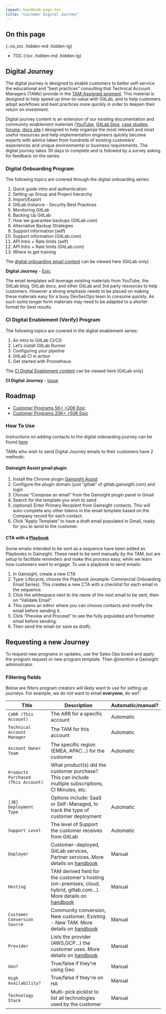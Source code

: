 ```yaml
---
layout: handbook-page-toc
title: "Customer Digital Journey"
---
```


## On this page
{:.no_toc .hidden-md .hidden-lg}

- TOC
{:toc .hidden-md .hidden-lg}


## Digital Journey 

The digital journey is designed to enable customers to better self-service the educational and “best practices” consulting that Technical Account Managers (TAMs) provide in the [TAM-Assigned segment](/handbook/customer-success/tam/customer-segments-and-metrics/#tam-assigned-segment). This material is designed to help speed up time-to-value with GitLab, and to help customers adopt workflows and best practices more quickly in order to deepen their return on investment.

Digital journey content is an extension of our existing documentation and community enablement materials ([YouTube](https://www.youtube.com/channel/UCnMGQ8QHMAnVIsI3xJrihhg), [GitLab blog](https://about.gitlab.com/blog/), [case studies](https://about.gitlab.com/customers/), [forums](https://forum.gitlab.com/), [docs site](https://docs.gitlab.com/) ) designed to help organize the most relevant and most useful resources and help implementation engineers quickly become experts with advice taken from hundreds of existing customers’ experiences and unique environmental or business requirements.  The digital journey takes 30 days to complete and is followed by a survey asking for feedback on the series.

### Digital Onboarding Program

The following topics are covered through the digital onboarding series:
1. Quick guide intro and authentication
1. Setting up Group and Project hierarchy
1. Import/Export
1. GitLab Instance - Security Best Practices
1. Monitoring GitLab
1. Backing Up GitLab
1. How we guarantee backups (GitLab.com)
1. Alternative Backup Strategies
1. Support information (self)
1. Support information (GitLab.com)
1. API Intro + Rate limits (self)
1. API Intro + Rate limits (GitLab.com)
1. Where to get training

The [digital onboarding email content](https://docs.google.com/document/d/1yosBBsBqvsgBYCqkn7zv9-YsT5sTynB6khRZJi8IhPE/edit?usp=sharing) can be viewed here (GitLab only)


**Digital Journey** - [Epic](https://gitlab.com/groups/gitlab-com/customer-success/-/epics/65)

The email templates will leverage existing materials from YouTube, the GitLab blog, GitLab docs, and other GitLab and 3rd party resources to help customers. However a strong emphasis needs to be placed on making these materials easy for a busy DevSecOps team to consume quickly. As such some longer form materials may need to be adapted to a shorter format for best results.

### CI Digital Enablement (Verify) Program

The following topics are covered in the digital enablement series:
1. An intro to GitLab CI/CD
1. Let’s install GitLab Runner
1. Configuring your pipeline
1. GitLab CI in action
1. Get started with Prometheus

The [CI Digital Enablement content](https://docs.google.com/document/d/1otgcT0U4tbZJ5cGkvpzmCG7EKuSF19cR7EoPkTtRMzY/edit?usp=sharing) can be viewed here (GitLab only)

**CI Digital Journey** - [Issue](https://gitlab.com/gitlab-com/customer-success/okrs/-/issues/115)

## Roadmap

- [Customer Programs 5K< >20K Epic](https://gitlab.com/groups/gitlab-com/sales-team/field-operations/-/epics/27)
- [Customer Programs 20K< >50K Epic](https://gitlab.com/groups/gitlab-com/-/epics/1384)

### How To Use
Instructions on adding contacts to the digital onboarding journey can be found [here](/handbook/customer-success/tam/digital-journey/nominating-contacts-for-the-digital-journey/)

TAMs who wish to send Digital Journey emails to their customers have 2 methods:

#### Gainsight Assist gmail plugin  
1.  Install the Chrome plugin [Gainsight Assist](https://chrome.google.com/webstore/detail/gainsight-assist/kbiepllbcbandmpckhoejbgcaddcpbno)  
1.  Configure the plugin domain (just “gitlab” of gitlab.gainsight.com) and login  
1.  Choose “Compose an email” from the Gainsight plugin panel in Gmail  
1.  Search for the template you wish to send  
1.  (optional) Enter Primary Recipient from Gainsight contacts. This will auto-complete any other tokens in the email template based on the Company record for each contact.  
1.  Click “Apply Template” to have a draft email populated in Gmail, ready for you to send to the customer.  

#### CTA with a [Playbook](/handbook/customer-success/tam/gainsight/#ctas)
Some emails intended to be sent as a sequence have been added as Playbooks in Gainsight. These need to be sent manually by the TAM, but are setup to facilitate reminders and make this process easy, while we learn how customers want to engage. To use a playbook to send emails:
1.  In Gainsight, create a new CTA
1.  Type: Lifecycle, choose the Playbook (example:  Commercial Onboarding Email Series). This creates a new CTA with a checklist for each email in the sequence.
1.  Click the whitespace next to the name of the next email to be sent, then on “Validate Email”.
1.  This opens an editor where you can choose contacts and modify the email before sending it.
1.  Click “Preview and Proceed” to see the fully populated and formatted email before sending.
1.  Then send the email (or save as draft).   


## Requesting a new Journey
 
To request new programs or updates, use the Sales Ops board and apply the program request or new program template. Then @mention a Gainsight administrator.
 
 
### Filtering fields
 
Below are filters program creators will likely want to use for setting up journeys. For example, we do not want to email **everyone**, do we?
 
| Title | Description | Automatic/manual? |
| ----- | ------| ------ |
| `CARR (This Account)`          | The ARR for a specific account          | Automatic          |
| `Technical Account Manager`          | The TAM for this account          | Automatic          |
| `Account Owner Team`          | The specific region (EMEA, APAC...) for the customer          | Automatic          |
| `Products Purchased (This Account)`      | What product(s) did the customer purchase? This can include multiple subscriptions, CI Minutes, etc.          |           |
| `[JB] Deployment Type`          | Options include: SaaS or Self-Managed, to track the type of customer deployment          | Automatic          |
| `Support Level`         | The level of Support the customer receives from GitLab | Automatic          |
| `Deployer`          | Customer-deployed, GitLab services, Partner services. More details on [handbook](/handbook/customer-success/tam/gainsight/deployment-types/#deployer)          | Manual          |
| `Hosting`          | TAM derived field for the customer's hosting (on-premises, cloud, hybrid, gitlab.com...). More details on [handbook](/handbook/customer-success/tam/gainsight/deployment-types/#hosting)          | Manual          |
| `Customer Conversion Source`          | Community conversion, New customer, Existing - New TAM. More details on [handbook](/handbook/customer-success/tam/gainsight/deployment-types/#customer-conversion-source)          | Manual          |
| `Provider`          | Lists the provider (AWS,GCP...) the customer uses. More details on [handbook](/handbook/customer-success/tam/gainsight/deployment-types/#provider)          | Manual          |
| `Geo?`          | True/false if they're using Geo          | Manual          |
| `High Availability?`          | True/false if they're on HA          | Manual          |
| `Technology Stack`      | Multi-pick picklist to list all technologies used by the customer    | Manual          |
 
 

